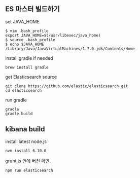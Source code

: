 ## ES 마스터 빌드하기

set JAVA_HOME
```
$ vim .bash_profile
export JAVA_HOME=$(/usr/libexec/java_home)
$ source .bash_profile
$ echo $JAVA_HOME
/Library/Java/JavaVirtualMachines/1.7.0.jdk/Contents/Home
```
install gradle if needed
```
brew install gradle
```

get Elasticsearch source
```
git clone https://github.com/elastic/elasticsearch.git
cd elasticsearch
```

run gradle
```
gradle
gradle build
```


## kibana build

install latest node.js
```
nvm install 6.10.0
```


grunt.js 안에 버전 확인.

```
npm run elasticsearch
```
